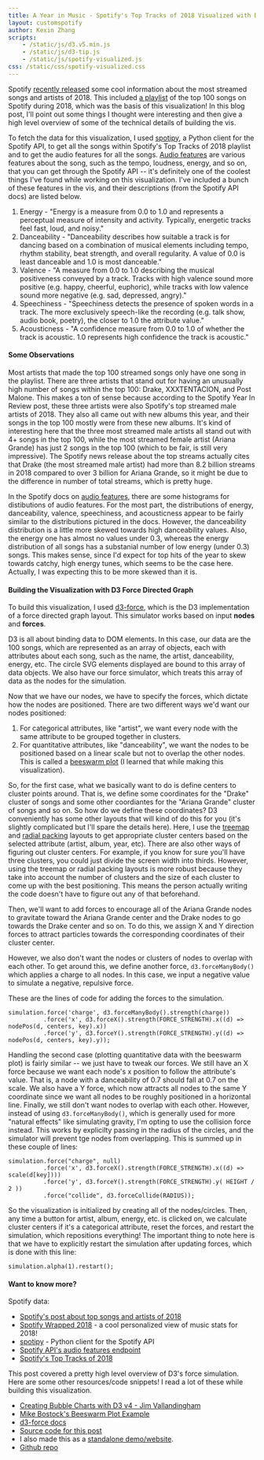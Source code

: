 ```yaml
---
title: A Year in Music - Spotify's Top Tracks of 2018 Visualized with D3
layout: customspotify
author: Kexin Zhang
scripts:
    - /static/js/d3.v5.min.js
    - /static/js/d3-tip.js
    - /static/js/spotify-visualized.js
css: /static/css/spotify-visualized.css
---
```


Spotify [recently released](https://newsroom.spotify.com/2018-12-04/the-top-songs-artists-playlists-and-podcasts-of-2018/) some cool information about the most streamed songs and artists of 2018. This included [a playlist](https://open.spotify.com/user/spotify/playlist/37i9dQZF1DX1HUbZS4LEyL?si=VAZsfLNHSl6iZDaWckDOcw) of the top 100 songs on Spotify during 2018, which was the basis of this visualization! In this blog post, I'll point out some things I thought were interesting and then give a high level overview of some of the technical details of building the vis.

To fetch the data for this visualization, I used [spotipy](https://github.com/plamere/spotipy), a Python client for the Spotify API, to get all the songs within Spotify's Top Tracks of 2018 playlist and to get the audio features for all the songs. [Audio features](https://github.com/plamere/spotipy) are various features about the song, such as the tempo, loudness, energy, and so on, that you can get through the Spotify API -- it's definitely one of the coolest things I've found while working on this visualization. I've included a bunch of these features in the vis, and their descriptions (from the Spotify API docs) are listed below. 

1. Energy - "Energy is a measure from 0.0 to 1.0 and represents a perceptual measure of intensity and activity. Typically, energetic tracks feel fast, loud, and noisy."
2. Danceability - "Danceability describes how suitable a track is for dancing based on a combination of musical elements including tempo, rhythm stability, beat strength, and overall regularity. A value of 0.0 is least danceable and 1.0 is most danceable."
3. Valence - "A measure from 0.0 to 1.0 describing the musical positiveness conveyed by a track. Tracks with high valence sound more positive (e.g. happy, cheerful, euphoric), while tracks with low valence sound more negative (e.g. sad, depressed, angry)."
4. Speechiness - "Speechiness detects the presence of spoken words in a track. The more exclusively speech-like the recording (e.g. talk show, audio book, poetry), the closer to 1.0 the attribute value."
5. Acousticness - "A confidence measure from 0.0 to 1.0 of whether the track is acoustic. 1.0 represents high confidence the track is acoustic."

#### Some Observations

Most artists that made the top 100 streamed songs only have one song in the playlist. There are three artists that stand out for having an unusually high number of songs within the top 100: Drake, XXXTENTACION, and Post Malone. This makes a ton of sense because according to the Spotify Year In Review post, these three artists were also Spotify's top streamed male artists of 2018. They also all came out with new albums this year, and their songs in the top 100 mostly were from these new albums. It's kind of interesting here that the three most streamed male artists all stand out with 4+ songs in the top 100, while the most streamed female artist (Ariana Grande) has just 2 songs in the top 100 (which to be fair, is still very impressive). The Spotify news release about the top streams actually cites that Drake (the most streamed male artist) had more than 8.2 billion streams in 2018 compared to over 3 billion for Ariana Grande, so it might be due to the difference in number of total streams, which is pretty huge.

In the Spotify docs on [audio features](https://developer.spotify.com/documentation/web-api/reference/tracks/get-audio-features/), there are some histograms for distibutions of audio features. For the most part, the distributions of energy, danceability, valence, speechiness, and acousticness appear to be fairly similar to the distributions pictured in the docs. However, the danceability distribution is a little more skewed towards high danceability values. Also, the energy one has almost no values under 0.3, whereas the energy distribution of all songs has a substanial number of low energy (under 0.3) songs. This makes sense, since I'd expect for top hits of the year to skew towards catchy, high energy tunes, which seems to be the case here. Actually, I was expecting this to be more skewed than it is. 

#### Building the Visualization with D3 Force Directed Graph

To build this visualization, I used [d3-force](https://github.com/d3/d3-force), which is the D3 implementation of a force directed graph layout. This simulator works based on input **nodes** and **forces**.

D3 is all about binding data to DOM elements. In this case, our data are the 100 songs, which are represented as an array of objects, each with attributes about each song, such as the name, the artist, danceability, energy, etc. The circle SVG elements displayed are bound to this array of data objects. We also have our force simulator, which treats this array of data as the nodes for the simulation.

Now that we have our nodes, we have to specify the forces, which dictate how the nodes are positioned. There are two different ways we'd want our nodes positioned:

1. For categorical attributes, like "artist", we want every node with the same attribute to be grouped together in clusters.
2. For quantitative attributes, like "danceability", we want the nodes to be positioned based on a linear scale but not to overlap the other nodes. This is called a [beeswarm plot](https://bl.ocks.org/mbostock/6526445e2b44303eebf21da3b6627320) (I learned that while making this visualization).

So, for the first case, what we basically want to do is define centers to cluster points around. That is, we define some coordinates for the "Drake" cluster of songs and some other coordiantes for the "Ariana Grande" cluster of songs and so on. So how do we define these coordinates? D3 conveniently has some other layouts that will kind of do this for you (it's slightly complicated but I'll spare the details here). Here, I use the [treemap](https://github.com/d3/d3-hierarchy#treemap) and [radial packing](https://github.com/d3/d3-hierarchy/blob/master/README.md#pack) layouts to get appropriate cluster centers based on the selected attribute (artist, album, year, etc). There are also other ways of figuring out cluster centers. For example, if you know for sure you'll have three clusters, you could just divide the screen width into thirds. However, using the treemap or radial packing layouts is more robust because they take into account the number of clusters and the size of each cluster to come up with the best positioning. This means the person actually writing the code doesn't have to figure out any of that beforehand. 

Then, we'll want to add forces to encourage all of the Ariana Grande nodes to gravitate toward the Ariana Grande center and the Drake nodes to go towards the Drake center and so on. To do this, we assign X and Y direction forces to attract particles towards the corresponding coordinates of their cluster center. 

However, we also don't want the nodes or clusters of nodes to overlap with each other. To get around this, we define another force, `d3.forceManyBody()` which applies a charge to all nodes. In this case, we input a negative value to simulate a negative, repulsive force. 

These are the lines of code for adding the forces to the simulation.

```
simulation.force('charge', d3.forceManyBody().strength(charge))
          .force('x', d3.forceX().strength(FORCE_STRENGTH).x((d) => nodePos(d, centers, key).x))
          .force('y', d3.forceY().strength(FORCE_STRENGTH).y((d) => nodePos(d, centers, key).y));
```

Handling the second case (plotting quantitative data with the beeswarm plot) is fairly similar -- we just have to tweak our forces. We still have an X force because we want each node's x position to follow the attribute's value. That is, a node with a danceability of 0.7 should fall at 0.7 on the scale. We also have a Y force, which now attracts all nodes to the same Y coordinate since we want all nodes to be roughly positioned in a horizontal line. Finally, we still don't want nodes to overlap with each other. However, instead of using `d3.forceManyBody()`, which is generally used for more "natural effects" like simulating gravity, I'm opting to use the collision force instead. This works by explicilty passing in the radius of the circles, and the simulator will prevent tge nodes from overlapping. This is summed up in these couple of lines: 

```
simulation.force("charge", null)
          .force('x', d3.forceX().strength(FORCE_STRENGTH).x((d) => scale(d[key])))
          .force('y', d3.forceY().strength(FORCE_STRENGTH).y( HEIGHT / 2 ))
          .force("collide", d3.forceCollide(RADIUS));
```

So the visualization is initialized by creating all of the nodes/circles. Then, any time a button for artist, album, energy, etc. is clicked on, we calculate cluster centers if it's a categorical attribute, reset the forces, and restart the simulation, which repositions everything! The important thing to note here is that we have to explicitly restart the simulation after updating forces, which is done with this line: 

```
simulation.alpha(1).restart();
```

#### Want to know more?

Spotify data:
* [Spotify's post about top songs and artists of 2018](https://newsroom.spotify.com/2018-12-04/the-top-songs-artists-playlists-and-podcasts-of-2018/)
* [Spotify Wrapped 2018](https://spotifywrapped.com/) - a cool personalized view of music stats for 2018! 
* [spotipy](https://github.com/plamere/spotipy) - Python client for the Spotify API
* [Spotify API's audio features endpoint](https://developer.spotify.com/documentation/web-api/reference/tracks/get-audio-features/)
* [Spotify's Top Tracks of 2018](https://open.spotify.com/user/spotify/playlist/37i9dQZF1DX1HUbZS4LEyL?si=6mZcgl6xQ4mG4eJtqXzw8Q)

This post covered a pretty high level overview of D3's force simulation. Here are some other resources/code snippets! I read a lot of these while building this visualization.
* [Creating Bubble Charts with D3 v4 - Jim Vallandingham](http://vallandingham.me//bubble_charts_with_d3v4.html)
* [Mike Bostock's Beeswarm Plot Example](https://bl.ocks.org/mbostock/6526445e2b44303eebf21da3b6627320)
* [d3-force docs](https://github.com/d3/d3-force)
* [Source code for this post](/static/js/spotify-visualized.js)
* I also made this as a [standalone demo/website](https://www.kexinzhang.com/spotify-visualized/).
* [Github repo](https://github.com/kexin-zhang/spotify-visualized)